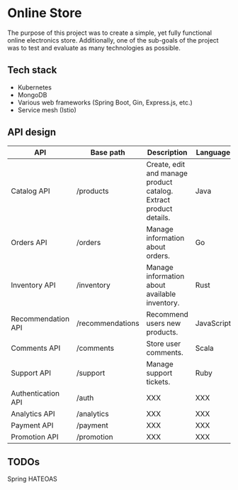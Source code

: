 # Online Store
The purpose of this project was to create a simple, yet fully functional online electronics store. Additionally, one of the sub-goals of the project was to test and evaluate as many technologies as possible.

## Tech stack
* Kubernetes
* MongoDB
* Various web frameworks (Spring Boot, Gin, Express.js, etc.)
* Service mesh (Istio)

## API design
| API                | Base path        | Description                                                       | Language   | Framework     |
|--------------------|------------------|-------------------------------------------------------------------|------------|---------------|
| Catalog API        | /products        | Create, edit and manage product catalog. Extract product details. | Java       | Spring Boot   |
| Orders API         | /orders          | Manage information about orders.                                  | Go         | Gin           |
| Inventory API      | /inventory       | Manage information about available inventory.                     | Rust       | Rocket        |
| Recommendation API | /recommendations | Recommend users new products.                                     | JavaScript | Express.js    |
| Comments API       | /comments        | Store user comments.                                              | Scala      | Play          |
| Support API        | /support         | Manage support tickets.                                           | Ruby       | Ruby on Rails |
| Authentication API | /auth            | XXX                                                               | XXX        | XXX           |
| Analytics API      | /analytics       | XXX                                                               | XXX        | XXX           |
| Payment API        | /payment         | XXX                                                               | XXX        | XXX           |
| Promotion API      | /promotion       | XXX                                                               | XXX        | XXX           |

## TODOs
Spring HATEOAS